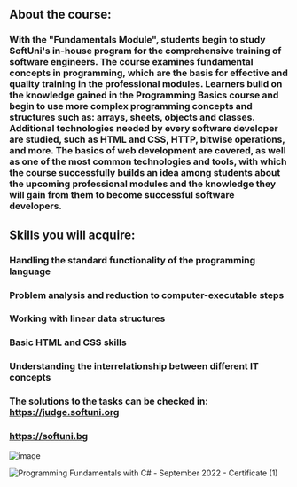 ## About the course:

### With the "Fundamentals Module", students begin to study SoftUni's in-house program for the comprehensive training of software engineers. The course examines fundamental concepts in programming, which are the basis for effective and quality training in the professional modules. Learners build on the knowledge gained in the Programming Basics course and begin to use more complex programming concepts and structures such as: arrays, sheets, objects and classes. Additional technologies needed by every software developer are studied, such as HTML and CSS, HTTP, bitwise operations, and more. The basics of web development are covered, as well as one of the most common technologies and tools, with which the course successfully builds an idea among students about the upcoming professional modules and the knowledge they will gain from them to become successful software developers.

## Skills you will acquire:

### Handling the standard functionality of the programming language

### Problem analysis and reduction to computer-executable steps

### Working with linear data structures

### Basic HTML and CSS skills

### Understanding the interrelationship between different IT concepts

### The solutions to the tasks can be checked in: https://judge.softuni.org

### https://softuni.bg

![image](https://user-images.githubusercontent.com/117260079/221432819-b8d49b40-316b-4f38-8022-dba73055ea17.png)

![Programming Fundamentals with C# - September 2022 - Certificate (1)](https://user-images.githubusercontent.com/117260079/221432860-71552d16-5ce5-4724-9a36-5b69163be14d.jpeg)
